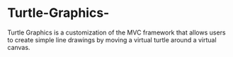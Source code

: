 # Turtle-Graphics-
Turtle Graphics is a customization of the MVC framework that allows users to create simple line drawings by moving a virtual turtle around a virtual canvas.
